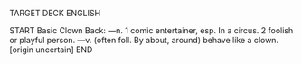 TARGET DECK
ENGLISH

START
Basic
Clown
Back: —n. 1 comic entertainer, esp. In a circus. 2 foolish or playful person. —v. (often foll. By about, around) behave like a clown. [origin uncertain]
END
